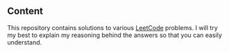 ## Content
This repository contains solutions to various [LeetCode](https://www.leetcode.com/) problems. I will try my best to explain my reasoning behind the answers so that you can easily understand.

